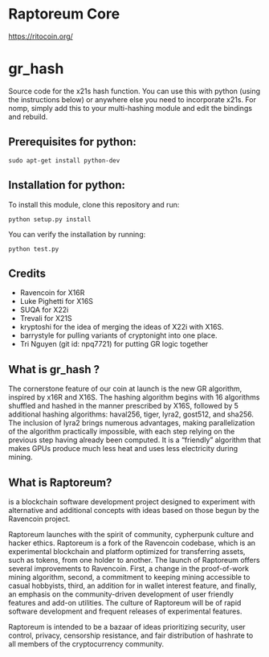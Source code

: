 # Raptoreum Core
https://ritocoin.org/

# gr_hash
Source code for the x21s hash function. You can use this with python (using the instructions below) or anywhere else you need to incorporate x21s. For nomp, simply add this to your multi-hashing module and edit the bindings and rebuild.

## Prerequisites for python:

```
sudo apt-get install python-dev
```

## Installation for python:

To install this module, clone this repository and run:

```
python setup.py install
```

You can verify the installation by running:

```
python test.py
```

## Credits

  * Ravencoin for X16R
  * Luke Pighetti for X16S
  * SUQA for X22i
  * Trevali for X21S
  * kryptoshi for the idea of merging the ideas of X22i with X16S.
  * barrystyle for pulling variants of cryptonight into one place.
  * Tri Nguyen (git id: npq7721) for putting GR logic together

## What is gr_hash ?
The cornerstone feature of our coin at launch is the new GR algorithm, inspired by x16R and X16S. The hashing algorithm begins with 16 algorithms shuffled and hashed in the manner prescribed by X16S, followed by 5 additional hashing algorithms: haval256, tiger, lyra2, gost512, and sha256. The inclusion of lyra2 brings numerous advantages, making parallelization of the algorithm practically impossible, with each step relying on the previous step having already been computed. It is a “friendly” algorithm that makes GPUs produce much less heat and uses less electricity during mining.


## What is Raptoreum?


 is a blockchain software development project designed to experiment with alternative and additional concepts with ideas based on those begun by the Ravencoin project.

Raptoreum launches with the spirit of community, cypherpunk culture and hacker ethics. Raptoreum is a fork of the Ravencoin codebase, which is an experimental blockchain and platform optimized for transferring assets, such as tokens, from one holder to another. The launch of Raptoreum offers several improvements to Ravencoin. First, a change in the proof-of-work mining algorithm, second, a commitment to keeping mining accessible to casual hobbyists, third, an addition for in wallet interest feature, and finally, an emphasis on the community-driven development of user friendly features and add-on utilities. The culture of Raptoreum will be of rapid software development and frequent releases of experimental features.

Raptoreum is intended to be a bazaar of ideas prioritizing security, user control, privacy, censorship resistance, and fair distribution of hashrate to all members of the cryptocurrency community.
